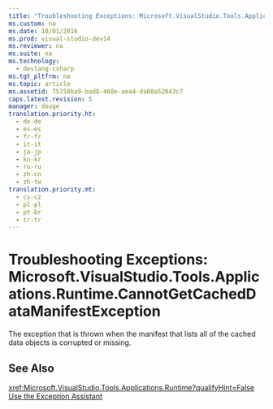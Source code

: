 ```yaml
---
title: "Troubleshooting Exceptions: Microsoft.VisualStudio.Tools.Applications.Runtime.CannotGetCachedDataManifestException"
ms.custom: na
ms.date: 10/01/2016
ms.prod: visual-studio-dev14
ms.reviewer: na
ms.suite: na
ms.technology: 
  - devlang-csharp
ms.tgt_pltfrm: na
ms.topic: article
ms.assetid: 75758ba9-bad8-460e-aea4-da60a52043c7
caps.latest.revision: 5
manager: douge
translation.priority.ht: 
  - de-de
  - es-es
  - fr-fr
  - it-it
  - ja-jp
  - ko-kr
  - ru-ru
  - zh-cn
  - zh-tw
translation.priority.mt: 
  - cs-cz
  - pl-pl
  - pt-br
  - tr-tr
---
```

# Troubleshooting Exceptions: Microsoft.VisualStudio.Tools.Applications.Runtime.CannotGetCachedDataManifestException
The exception that is thrown when the manifest that lists all of the cached data objects is corrupted or missing.  
  
## See Also  
 <xref:Microsoft.VisualStudio.Tools.Applications.Runtime?qualifyHint=False>   
 [Use the Exception Assistant](../Topic/How%20to:%20Use%20the%20Exception%20Assistant.md)